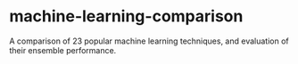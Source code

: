 # machine-learning-comparison
A comparison of 23 popular machine learning techniques, and evaluation of their ensemble performance.
